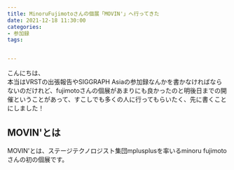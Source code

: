 ```yaml
---
title: MinoruFujimotoさんの個展「MOVIN'」へ行ってきた
date: 2021-12-18 11:30:00
categories:
- 参加録
tags:


---
```


こんにちは、  
本当はVRSTの出張報告やSIGGRAPH Asiaの参加録なんかを書かなければならないのだけれど、fujimotoさんの個展があまりにも良かったのと明後日までの開催ということがあって、すこしでも多くの人に行ってもらいたく、先に書くことにしました！  


<!-- more -->

## MOVIN'とは

MOVIN'とは、ステージテクノロジスト集団mplusplusを率いるminoru fujimotoさんの初の個展です。  

